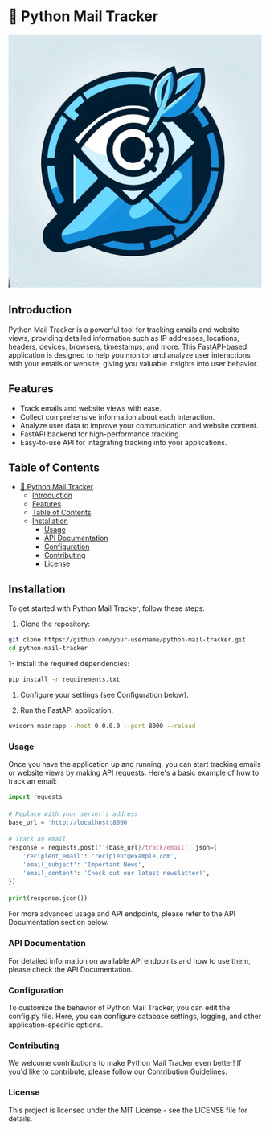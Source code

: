# 💌 Python Mail Tracker

![Project Logo](./tracker/assets/media/logo.jpg)

## Introduction

Python Mail Tracker is a powerful tool for tracking emails and website views, providing detailed information such as IP addresses, locations, headers, devices, browsers, timestamps, and more. This FastAPI-based application is designed to help you monitor and analyze user interactions with your emails or website, giving you valuable insights into user behavior.

## Features

- Track emails and website views with ease.
- Collect comprehensive information about each interaction.
- Analyze user data to improve your communication and website content.
- FastAPI backend for high-performance tracking.
- Easy-to-use API for integrating tracking into your applications.

## Table of Contents

- [💌 Python Mail Tracker](#-python-mail-tracker)
  - [Introduction](#introduction)
  - [Features](#features)
  - [Table of Contents](#table-of-contents)
  - [Installation](#installation)
    - [Usage](#usage)
    - [API Documentation](#api-documentation)
    - [Configuration](#configuration)
    - [Contributing](#contributing)
    - [License](#license)

## Installation

To get started with Python Mail Tracker, follow these steps:

1. Clone the repository:

```bash
git clone https://github.com/your-username/python-mail-tracker.git
cd python-mail-tracker
```
1- Install the required dependencies:
```bash
pip install -r requirements.txt
```

1. Configure your settings (see Configuration below).

2. Run the FastAPI application:

```bash
uvicorn main:app --host 0.0.0.0 --port 8000 --reload
```
### Usage
Once you have the application up and running, you can start tracking emails or website views by making API requests. Here's a basic example of how to track an email:

```python
import requests

# Replace with your server's address
base_url = 'http://localhost:8000'

# Track an email
response = requests.post(f'{base_url}/track/email', json={
    'recipient_email': 'recipient@example.com',
    'email_subject': 'Important News',
    'email_content': 'Check out our latest newsletter!',
})

print(response.json())
```
For more advanced usage and API endpoints, please refer to the API Documentation section below.

### API Documentation
For detailed information on available API endpoints and how to use them, please check the API Documentation.

### Configuration
To customize the behavior of Python Mail Tracker, you can edit the config.py file. Here, you can configure database settings, logging, and other application-specific options.

### Contributing
We welcome contributions to make Python Mail Tracker even better! If you'd like to contribute, please follow our Contribution Guidelines.

### License
This project is licensed under the MIT License - see the LICENSE file for details.
